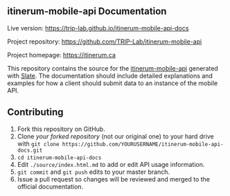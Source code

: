 itinerum-mobile-api Documentation
------------

Live version: https://trip-lab.github.io/itinerum-mobile-api-docs

Project repository: https://github.com/TRIP-Lab/itinerum-mobile-api

Project homepage: https://itinerum.ca



This repository contains the source for the [itinerum-mobile-api](https://github.com/TRIP-Lab/itinerum-mobile-api) generated with [Slate](https://github.com/lord/slate). The documentation should include detailed explanations and examples for how a client should submit data to an instance of the mobile API.



Contributing
------------------------------

1. Fork this repository on GitHub.
2. Clone *your forked repository* (not our original one) to your hard drive with `git clone https://github.com/YOURUSERNAME/itinerum-mobile-api-docs.git`
3. `cd itinerum-mobile-api-docs`
4. Edit `./source/index.html.md` to add or edit API usage information.
5. `git commit` and `git push` edits to your master branch.
6. Issue a pull request so changes will be reviewed and merged to the official documentation.
